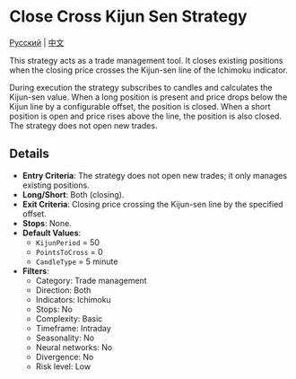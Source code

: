 # Close Cross Kijun Sen Strategy
[Русский](README_ru.md) | [中文](README_cn.md)

This strategy acts as a trade management tool. It closes existing positions when the closing price crosses the Kijun-sen line of the Ichimoku indicator.

During execution the strategy subscribes to candles and calculates the Kijun-sen value. When a long position is present and price drops below the Kijun line by a configurable offset, the position is closed. When a short position is open and price rises above the line, the position is also closed. The strategy does not open new trades.

## Details

- **Entry Criteria**: The strategy does not open new trades; it only manages existing positions.
- **Long/Short**: Both (closing).
- **Exit Criteria**: Closing price crossing the Kijun-sen line by the specified offset.
- **Stops**: None.
- **Default Values**:
  - `KijunPeriod` = 50
  - `PointsToCross` = 0
  - `CandleType` = 5 minute
- **Filters**:
  - Category: Trade management
  - Direction: Both
  - Indicators: Ichimoku
  - Stops: No
  - Complexity: Basic
  - Timeframe: Intraday
  - Seasonality: No
  - Neural networks: No
  - Divergence: No
  - Risk level: Low
